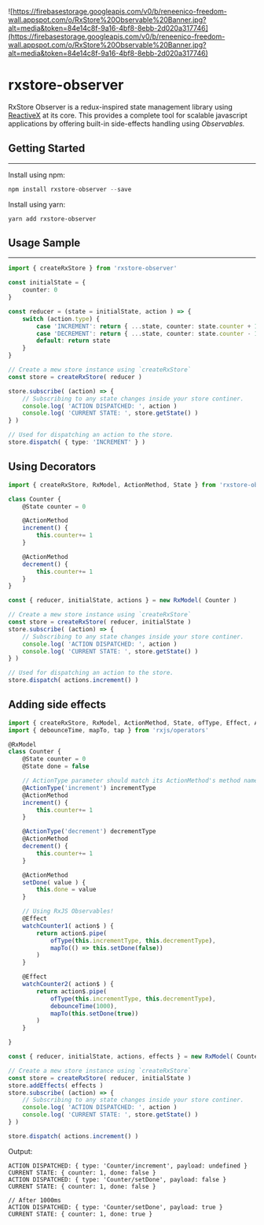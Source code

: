 ![https://firebasestorage.googleapis.com/v0/b/reneenico-freedom-wall.appspot.com/o/RxStore%20Observable%20Banner.jpg?alt=media&token=84e14c8f-9a16-4bf8-8ebb-2d020a317746](https://firebasestorage.googleapis.com/v0/b/reneenico-freedom-wall.appspot.com/o/RxStore%20Observable%20Banner.jpg?alt=media&token=84e14c8f-9a16-4bf8-8ebb-2d020a317746)

# rxstore-observer
RxStore Observer is a redux-inspired state management library using [ReactiveX](http://reactivex.io/) at its core. This provides a complete tool for scalable javascript applications by offering built-in side-effects handling using *Observables.*

## Getting Started

---

Install using npm:

```jsx
npm install rxstore-observer --save
```

Install using yarn:
```
yarn add rxstore-observer
```

## Usage Sample

---

```typescript
import { createRxStore } from 'rxstore-observer'

const initialState = {
    counter: 0
}

const reducer = (state = initialState, action ) => {
    switch (action.type) {
        case 'INCREMENT': return { ...state, counter: state.counter + 1 }
        case 'DECREMENT': return { ...state, counter: state.counter - 1 }
        default: return state
    }
}

// Create a mew store instance using `createRxStore`
const store = createRxStore( reducer )

store.subscribe( (action) => {
    // Subscribing to any state changes inside your store continer.
    console.log( 'ACTION DISPATCHED: ', action )
    console.log( 'CURRENT STATE: ', store.getState() ) 
} )

// Used for dispatching an action to the store.
store.dispatch( { type: 'INCREMENT' } )
```

## Using Decorators
```typescript
import { createRxStore, RxModel, ActionMethod, State } from 'rxstore-observer'

class Counter {
    @State counter = 0

    @ActionMethod
    increment() {
        this.counter+= 1
    }

    @ActionMethod
    decrement() {
        this.counter+= 1
    }
}

const { reducer, initialState, actions } = new RxModel( Counter )

// Create a mew store instance using `createRxStore`
const store = createRxStore( reducer, initialState )
store.subscribe( (action) => {
    // Subscribing to any state changes inside your store continer.
    console.log( 'ACTION DISPATCHED: ', action )
    console.log( 'CURRENT STATE: ', store.getState() ) 
} )

// Used for dispatching an action to the store.
store.dispatch( actions.increment() )
```

## Adding side effects
```typescript
import { createRxStore, RxModel, ActionMethod, State, ofType, Effect, ActionType } from 'rxstore-observer'
import { debounceTime, mapTo, tap } from 'rxjs/operators'

@RxModel
class Counter {
    @State counter = 0
    @State done = false

    // ActionType parameter should match its ActionMethod's method name!
    @ActionType('increment') incrementType
    @ActionMethod
    increment() {
        this.counter+= 1
    }

    @ActionType('decrement') decrementType
    @ActionMethod
    decrement() {
        this.counter+= 1
    }

    @ActionMethod
    setDone( value ) {
        this.done = value
    }

    // Using RxJS Observables!
    @Effect
    watchCounter1( action$ ) {
        return action$.pipe(
            ofType(this.incrementType, this.decrementType),
            mapTo(() => this.setDone(false))
        )
    }

    @Effect
    watchCounter2( action$ ) {
        return action$.pipe( 
            ofType(this.incrementType, this.decrementType),
            debounceTime(1000),
            mapTo(this.setDone(true))
        )
    }

}

const { reducer, initialState, actions, effects } = new RxModel( Counter )

// Create a mew store instance using `createRxStore`
const store = createRxStore( reducer, initialState )
store.addEffects( effects )
store.subscribe( (action) => {
    // Subscribing to any state changes inside your store continer.
    console.log( 'ACTION DISPATCHED: ', action )
    console.log( 'CURRENT STATE: ', store.getState() ) 
} )

store.dispatch( actions.increment() )
```

Output:
```
ACTION DISPATCHED: { type: 'Counter/increment', payload: undefined }
CURRENT STATE: { counter: 1, done: false }
ACTION DISPATCHED: { type: 'Counter/setDone', payload: false }
CURRENT STATE: { counter: 1, done: false }

// After 1000ms
ACTION DISPATCHED: { type: 'Counter/setDone', payload: true }
CURRENT STATE: { counter: 1, done: true }
```
